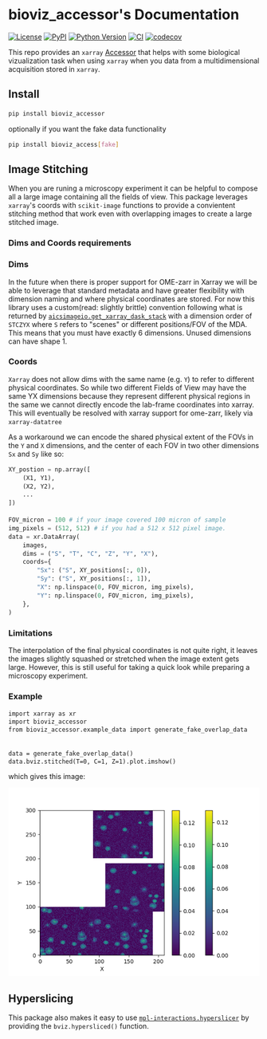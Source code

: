 # bioviz_accessor's Documentation

[![License](https://img.shields.io/pypi/l/bioviz_accessor.svg?color=green)](https://github.com/ianhi/bioviz_accessor/raw/main/LICENSE)
[![PyPI](https://img.shields.io/pypi/v/bioviz_accessor.svg?color=green)](https://pypi.org/project/bioviz_accessor)
[![Python Version](https://img.shields.io/pypi/pyversions/bioviz_accessor.svg?color=green)](https://python.org)
[![CI](https://github.com/ianhi/bioviz_accessor/actions/workflows/ci.yml/badge.svg)](https://github.com/ianhi/bioviz_accessor/actions/workflows/ci.yml)
[![codecov](https://codecov.io/gh/ianhi/bioviz_accessor/branch/main/graph/badge.svg)](https://codecov.io/gh/ianhi/bioviz_accessor)


This repo provides an `xarray` [Accessor](https://docs.xarray.dev/en/stable/internals/extending-xarray.html) that helps with some biological vizualization task when using `xarray` when you data from a multidimensional acquisition stored in `xarray`.

## Install
```bash
pip install bioviz_accessor
```


optionally if you want the fake data functionality

```bash
pip install bioviz_access[fake]
```


## Image Stitching

When you are runing a microscopy experiment it can be helpful to compose all a large image containing all the fields of view. This package leverages `xarray`'s coords with `scikit-image` functions to provide a convientent stitching method that work even with overlapping images to create a large stitched image.

### Dims and Coords requirements

### Dims

In the future when there is proper support for OME-zarr in Xarray we will be able to leverage that standard metadata and have greater flexibility with dimension naming and where physical coordinates are stored. For now this library uses a custom(read: slightly brittle) convention following what is returned by [`aicsimageio.get_xarray_dask_stack`](https://allencellmodeling.github.io/aicsimageio/aicsimageio.html#aicsimageio.aics_image.AICSImage.get_xarray_dask_stack]) with a dimension order of `STCZYX` where `S` refers to "scenes" or different positions/FOV of the MDA. This means that you must have exactly 6 dimensions. Unused dimensions can have shape 1.

### Coords

`Xarray` does not allow dims with the same name (e.g. `Y`) to refer to different physical coordinates. So while two different Fields of View may have the same YX dimensions because they represent different physical regions in the same we cannot directly encode the lab-frame coordinates into xarray.  This will eventually be resolved with xarray support for ome-zarr, likely via `xarray-datatree`


As a workaround we can encode the shared physical extent of the FOVs in the `Y` and `X` dimensions, and the center of each FOV in two other dimensions `Sx` and `Sy` like so:

```python
XY_postion = np.array([
    (X1, Y1),
    (X2, Y2),
    ...
])

FOV_micron = 100 # if your image covered 100 micron of sample
img_pixels = (512, 512) # if you had a 512 x 512 pixel image.
data = xr.DataArray(
    images,
    dims = ("S", "T", "C", "Z", "Y", "X"),
    coords={
        "Sx": ("S", XY_positions[:, 0]),
        "Sy": ("S", XY_positions[:, 1]),
        "X": np.linspace(0, FOV_micron, img_pixels),
        "Y": np.linspace(0, FOV_micron, img_pixels),
    },
)
```

### Limitations

The interpolation of the final physical coordinates is not quite right, it leaves the images slightly squashed or stretched when the image extent gets large. However, this is still useful for taking a quick look while preparing a microscopy experiment.



### Example
```
import xarray as xr
import bioviz_accessor
from bioviz_accessor.example_data import generate_fake_overlap_data


data = generate_fake_overlap_data()
data.bviz.stitched(T=0, C=1, Z=1).plot.imshow()
```

which gives this image:

![stitched image](imgs/stitched.png)



## Hyperslicing

This package also makes it easy to use [`mpl-interactions.hyperslicer`](https://mpl-interactions.readthedocs.io/en/stable/examples/hyperslicer.html) by providing the `bviz.hypersliced()` function.

